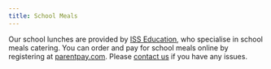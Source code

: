 ```yaml
---
title: School Meals
---
```


Our school lunches are provided by [ISS Education](https://www.uk.issworld.com/), who specialise in school meals catering. You can order and pay for school meals online by registering at [parentpay.com](https://www.parentpay.com/). Please [contact us](/contact) if you have any issues.
